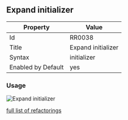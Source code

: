 ## Expand initializer

Property | Value
--- | --- 
Id | RR0038
Title | Expand initializer
Syntax | initializer
Enabled by Default | yes

### Usage

![Expand initializer](../../images/refactorings/ExpandInitializer.png)

[full list of refactorings](Refactorings.md)
